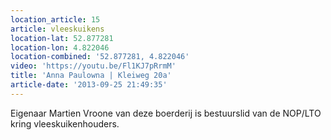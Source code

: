 ```yaml
---
location_article: 15
article: vleeskuikens
location-lat: 52.877281
location-lon: 4.822046
location-combined: '52.877281, 4.822046'
video: 'https://youtu.be/Fl1KJ7pRrmM'
title: 'Anna Paulowna | Kleiweg 20a'
article-date: '2013-09-25 21:49:35'
---
```


Eigenaar Martien Vroone van deze boerderij is bestuurslid van de NOP/LTO kring vleeskuikenhouders.